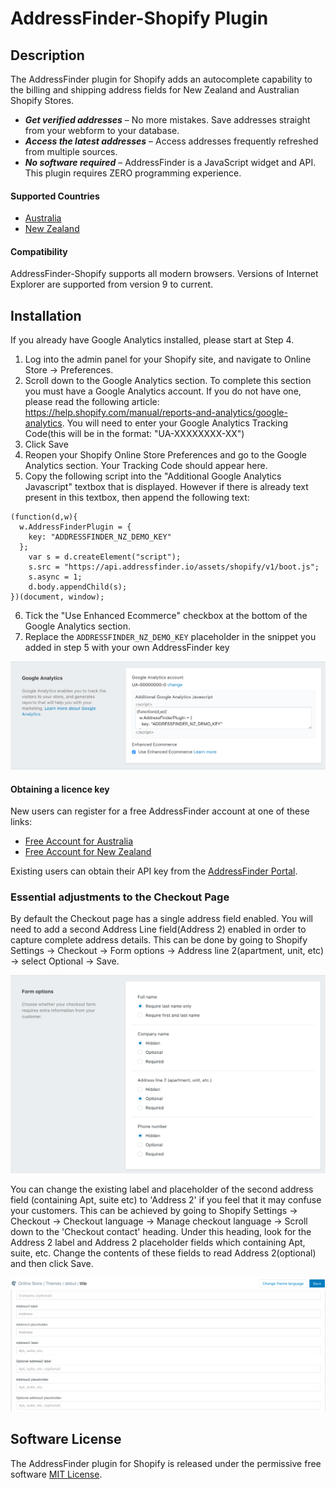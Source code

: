 # AddressFinder-Shopify Plugin

## Description
The AddressFinder plugin for Shopify adds an autocomplete capability to the billing and shipping address fields for New Zealand
and Australian Shopify Stores.

* ***Get verified addresses*** – No more mistakes. Save addresses straight from your
  webform to your database.
* ***Access the latest addresses*** – Access addresses frequently refreshed from
  multiple sources.
* ***No software required*** – AddressFinder is a JavaScript widget and API. This
  plugin requires ZERO programming experience.

#### Supported Countries

* [Australia](https://addressfinder.com.au/)
* [New Zealand](https://addressfinder.nz/)

#### Compatibility
AddressFinder-Shopify supports all modern browsers. Versions of Internet Explorer are supported from version 9 to current.

## Installation
If you already have Google Analytics installed, please start at Step 4.

1. Log into the admin panel for your Shopify site, and navigate to Online Store -> Preferences.
2. Scroll down to the Google Analytics section. To complete this section you must have a Google Analytics account. If you do not have one, please read the following article: https://help.shopify.com/manual/reports-and-analytics/google-analytics. You will need to enter your Google Analytics Tracking Code(this will be in the format: "UA-XXXXXXXX-XX")
3. Click Save
4. Reopen your Shopify Online Store Preferences and go to the Google Analytics section. Your Tracking Code should appear here.
5. Copy the following script into the "Additional Google Analytics Javascript" textbox that is displayed. However if there is already text present in this textbox, then append the following text:
```
(function(d,w){
  w.AddressFinderPlugin = {
    key: "ADDRESSFINDER_NZ_DEMO_KEY"
  };
    var s = d.createElement("script");
    s.src = "https://api.addressfinder.io/assets/shopify/v1/boot.js";
    s.async = 1;
    d.body.appendChild(s);
})(document, window);
```
6. Tick the "Use Enhanced Ecommerce" checkbox at the bottom of the Google Analytics section.
7. Replace the `ADDRESSFINDER_NZ_DEMO_KEY` placeholder in the snippet you added in step 5 with your own AddressFinder key

![Shopify Install](/assets/shopify-install.png)

#### Obtaining a licence key

New users can register for a free AddressFinder account at one of these links:
* [Free Account for Australia](https://portal.addressfinder.io/signup/au/free)
* [Free Account for New Zealand](https://portal.addressfinder.io/signup/nz/free)

Existing users can obtain their API key from the
[AddressFinder Portal](https://portal.addressfinder.io/).

### Essential adjustments to the Checkout Page
By default the Checkout page has a single address field enabled. You will need to add a second Address Line field(Address 2) enabled in order to capture complete address details. This can be done by going to Shopify Settings -> Checkout -> Form options -> Address line 2(apartment, unit, etc) -> select Optional -> Save.

![Enable Second Address Field](/assets/multiple-address-lines.png)

You can change the existing label and placeholder of the second address field (containing Apt, suite etc) to 'Address 2' if you feel that it may confuse your customers. This can be achieved by going to Shopify Settings -> Checkout -> Checkout language -> Manage checkout language -> Scroll down to the 'Checkout contact' heading. Under this heading, look for the Address 2 label and Address 2 placeholder fields which containing Apt, suite, etc. Change the contents of these fields to read Address 2(optional) and then click Save.

![Rename Address 2 field](/assets/rename-address-2-field.png)

## Software License

The AddressFinder plugin for Shopify is released under the permissive free software [MIT License](https://github.com/AbleTech/addressfinder-shopify/blob/master/LICENCE.md).

